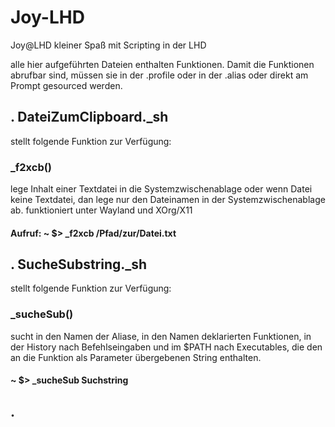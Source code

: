 # Joy-LHD
Joy@LHD kleiner Spaß mit Scripting in der LHD

alle hier aufgeführten Dateien enthalten Funktionen.
Damit die Funktionen abrufbar sind, müssen sie in der .profile
oder in der .alias oder direkt am Prompt gesourced werden.
## . DateiZumClipboard._sh

stellt folgende Funktion zur Verfügung:
### _f2xcb()

lege Inhalt einer Textdatei in die Systemzwischenablage oder
wenn Datei keine Textdatei, dan lege nur den Dateinamen in der Systemzwischenablage ab.
funktioniert unter Wayland und XOrg/X11
#### Aufruf: ~ $> _f2xcb /Pfad/zur/Datei.txt

## . SucheSubstring._sh 

stellt folgende Funktion zur Verfügung:
### _sucheSub()

sucht in den Namen der Aliase, in den Namen deklarierten Funktionen,
in der History nach Befehlseingaben und im $PATH nach Executables,
die den an die Funktion als Parameter übergebenen String enthalten.
#### ~ $> _sucheSub Suchstring

## . 
